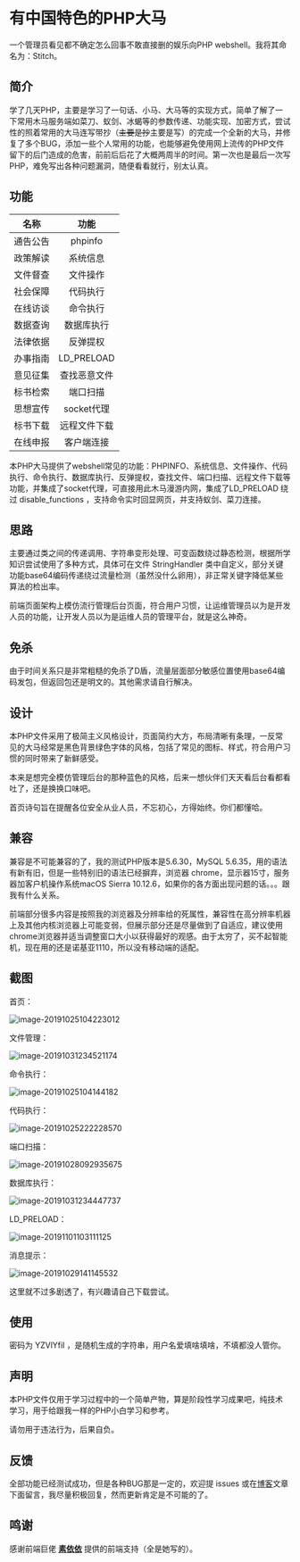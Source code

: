 # 有中国特色的PHP大马

一个管理员看见都不确定怎么回事不敢直接删的娱乐向PHP webshell。我将其命名为：Stitch。



## 简介

学了几天PHP，主要是学习了一句话、小马、大马等的实现方式，简单了解了一下常用木马服务端如菜刀、蚁剑、冰蝎等的参数传递、功能实现、加密方式，尝试性的照着常用的大马连写带抄（~~主要是抄~~主要是写）的完成一个全新的大马，并修复了多个BUG，添加一些个人常用的功能，也能够避免使用网上流传的PHP文件留下的后门造成的危害，前前后后花了大概两周半的时间。第一次也是最后一次写PHP，难免写出各种问题漏洞，随便看看就行，别太认真。



## 功能

|   名称   |     功能     |
| :------: | :----------: |
| 通告公告 |   phpinfo    |
| 政策解读 |   系统信息   |
| 文件督查 |   文件操作   |
| 社会保障 |   代码执行   |
| 在线访谈 |   命令执行   |
| 数据查询 |   数据库执行   |
| 法律依据 |   反弹提权   |
| 办事指南 |  LD_PRELOAD  |
| 意见征集 | 查找恶意文件 |
| 标书检索 |   端口扫描   |
| 思想宣传 |  socket代理  |
| 标书下载 | 远程文件下载 |
| 在线申报 |  客户端连接  |

本PHP大马提供了webshell常见的功能：PHPINFO、系统信息、文件操作、代码执行、命令执行、数据库执行、反弹提权，查找文件、端口扫描、远程文件下载等功能，并集成了socket代理，可直接用此木马漫游内网，集成了LD_PRELOAD 绕过 disable_functions ，支持命令实时回显网页，并支持蚁剑、菜刀连接。



## 思路

主要通过类之间的传递调用、字符串变形处理、可变函数绕过静态检测，根据所学知识尝试使用了多种方式，具体可在文件 StringHandler 类中自定义，部分关键功能base64编码传递绕过流量检测（虽然没什么卵用），非正常关键字降低某些算法的检出率。

前端页面架构上模仿流行管理后台页面，符合用户习惯，让运维管理员以为是开发人员的功能，让开发人员以为是运维人员的管理平台，就是这么神奇。



## 免杀

由于时间关系只是非常粗糙的免杀了D盾，流量层面部分敏感位置使用base64编码发包，但返回包还是明文的。其他需求请自行解决。



## 设计

本PHP文件采用了极简主义风格设计，页面简约大方，布局清晰有条理，一反常见的大马经常是黑色背景绿色字体的风格，包括了常见的图标、样式，符合用户习惯的同时带来了新鲜感受。

本来是想完全模仿管理后台的那种蓝色的风格，后来一想伙伴们天天看后台看都看吐了，还是换换口味吧。

首页诗句旨在提醒各位安全从业人员，不忘初心，方得始终。你们都懂哈。



## 兼容

兼容是不可能兼容的了，我的测试PHP版本是5.6.30，MySQL 5.6.35，用的语法有新有旧，但是一些特别旧的语法已经摒弃，浏览器 chrome，显示器15寸，服务器加客户机操作系统macOS Sierra 10.12.6，如果你的各方面出现问题的话。。。跟我有什么关系。

前端部分很多内容是按照我的浏览器及分辨率给的死属性，兼容性在高分辨率机器上及其他内核浏览器上可能变弱，但展示部分还是尽量做到了自适应，建议使用chrome浏览器并适当调整窗口大小以获得最好的观感。由于太穷了，买不起智能机，现在用的还是诺基亚1110，所以没有移动端的适配。



## 截图

首页：

![image-20191025104223012](https://su18.org/post-images/1572579560289.png)

文件管理：

![image-20191031234521174](https://su18.org/post-images/1572579547389.png)

命令执行：

![image-20191025104144182](https://su18.org/post-images/1572579540769.png)

代码执行：

![image-20191025222228570](https://su18.org/post-images/1572579531388.png)

端口扫描：

![image-20191028092935675](https://su18.org/post-images/1572579520683.png)

数据库执行：

![image-20191031234447737](https://su18.org/post-images/1572579512298.png)

LD_PRELOAD：

![image-20191101103111125](https://su18.org/post-images/1572579503750.png)

消息提示：

![image-20191029141145532](https://su18.org/post-images/1572579493526.png)



这里就不过多剧透了，有兴趣请自己下载尝试。



## 使用

密码为 YZVlYfiI  ，是随机生成的字符串，用户名爱填啥填啥，不填都没人管你。



## 声明

本PHP文件仅用于学习过程中的一个简单产物，算是阶段性学习成果吧，纯技术学习，用于给跟我一样的PHP小白学习和参考。

请勿用于违法行为，后果自负。



## 反馈

全部功能已经测试成功，但是各种BUG那是一定的，欢迎提 issues 或在[博客](https://su18.org)文章下面留言，我尽量积极回复，然而更新肯定是不可能的了。



## 鸣谢

感谢前端巨佬 [**素依依**](https://github.com/LittleGremlin) 提供的前端支持（全是她写的）。


